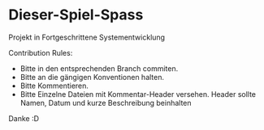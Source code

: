 # Dieser-Spiel-Spass
Projekt in Fortgeschrittene Systementwicklung

Contribution Rules:
- Bitte in den entsprechenden Branch commiten.
- Bitte an die gängigen Konventionen halten.
- Bitte Kommentieren.
- Bitte Einzelne Dateien mit Kommentar-Header versehen.
  Header sollte Namen, Datum und kurze Beschreibung beinhalten

Danke :D
